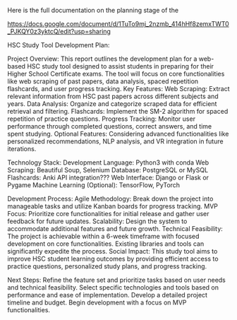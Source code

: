 Here is the full documentation on the planning stage of the

https://docs.google.com/document/d/1TuTo9mj_2nzmb_414hHf8zemxTWT0_PJKQY0z3yktcQ/edit?usp=sharing


HSC Study Tool Development Plan:

Project Overview: This report outlines the development plan for a web-based HSC study tool designed to assist students in preparing for their Higher School Certificate exams. The tool will focus on core functionalities like web scraping of past papers, data analysis, spaced repetition flashcards, and user progress tracking.
Key Features:
Web Scraping: Extract relevant information from HSC past papers across different subjects and years.
Data Analysis: Organize and categorize scraped data for efficient retrieval and filtering.
Flashcards: Implement the SM-2 algorithm for spaced repetition of practice questions.
Progress Tracking: Monitor user performance through completed questions, correct answers, and time spent studying.
Optional Features: Considering advanced functionalities like personalized recommendations, NLP analysis, and VR integration in future iterations.


Technology Stack:
Development Language: Python3 with conda
Web Scraping: Beautiful Soup, Selenium
Database: PostgreSQL or MySQL
Flashcards: Anki API integration???
Web Interface: Django or Flask or Pygame
Machine Learning (Optional): TensorFlow, PyTorch


Development Process:
Agile Methodology: Break down the project into manageable tasks and utilize Kanban boards for progress tracking.
MVP Focus: Prioritize core functionalities for initial release and gather user feedback for future updates.
Scalability: Design the system to accommodate additional features and future growth.
Technical Feasibility: The project is achievable within a 6-week timeframe with focused development on core functionalities. Existing libraries and tools can significantly expedite the process.
Social Impact: This study tool aims to improve HSC student learning outcomes by providing efficient access to practice questions, personalized study plans, and progress tracking.

Next Steps:
Refine the feature set and prioritize tasks based on user needs and technical feasibility.
Select specific technologies and tools based on performance and ease of implementation.
Develop a detailed project timeline and budget.
Begin development with a focus on MVP functionalities.

